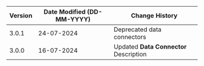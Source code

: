 | **Version** | **Date Modified (DD-MM-YYYY)** | **Change History**                                                         |
|-------------|--------------------------------|----------------------------------------------------------------------------|
| 3.0.1       | 24-07-2024                     | Deprecated data connectors  |
| 3.0.0       | 16-07-2024                     | Updated **Data Connector** Description  |                             
